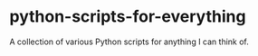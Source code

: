 # python-scripts-for-everything
A collection of various Python scripts for anything I can think of.
